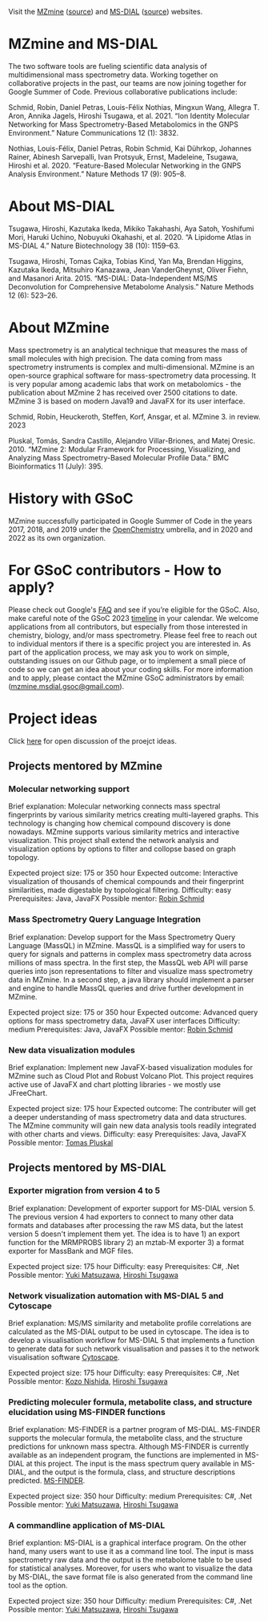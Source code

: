 Visit the [MZmine](https://www.mzmine.org/) ([source](https://github.com/mzmine/mzmine3)) and [MS-DIAL](http://prime.psc.riken.jp/compms/msdial/main.html) ([source](https://github.com/systemsomicslab/MsdialWorkbench)) websites.

# MZmine and MS-DIAL
The two software tools are fueling scientific data analysis of multidimensional mass spectrometry data. Working together on collaborative projects in the past, our teams are now joining together for Google Summer of Code. Previous collaborative publications include:

Schmid, Robin, Daniel Petras, Louis-Félix Nothias, Mingxun Wang, Allegra T. Aron, Annika Jagels, Hiroshi Tsugawa, et al. 2021. “Ion Identity Molecular Networking for Mass Spectrometry-Based Metabolomics in the GNPS Environment.” Nature Communications 12 (1): 3832.

Nothias, Louis-Félix, Daniel Petras, Robin Schmid, Kai Dührkop, Johannes Rainer, Abinesh Sarvepalli, Ivan Protsyuk, Ernst, Madeleine, Tsugawa, Hiroshi et al. 2020. “Feature-Based Molecular Networking in the GNPS Analysis Environment.” Nature Methods 17 (9): 905–8.

# About MS-DIAL 
Tsugawa, Hiroshi, Kazutaka Ikeda, Mikiko Takahashi, Aya Satoh, Yoshifumi Mori, Haruki Uchino, Nobuyuki Okahashi, et al. 2020. “A Lipidome Atlas in MS-DIAL 4.” Nature Biotechnology 38 (10): 1159–63.

Tsugawa, Hiroshi, Tomas Cajka, Tobias Kind, Yan Ma, Brendan Higgins, Kazutaka Ikeda, Mitsuhiro Kanazawa, Jean VanderGheynst, Oliver Fiehn, and Masanori Arita. 2015. “MS-DIAL: Data-Independent MS/MS Deconvolution for Comprehensive Metabolome Analysis.” Nature Methods 12 (6): 523–26.


# About MZmine
Mass spectrometry is an analytical technique that measures the mass of small molecules with high precision. The data coming from mass spectrometry instruments is complex and multi-dimensional. MZmine is an open-source graphical software for mass-spectrometry data processing. It is very popular among academic labs that work on metabolomics - the publication about MZmine 2 has received over 2500 citations to date. MZmine 3 is based on modern Java19 and JavaFX for its user interface.

Schmid, Robin, Heuckeroth, Steffen, Korf, Ansgar, et al. MZmine 3. in review. 2023

Pluskal, Tomás, Sandra Castillo, Alejandro Villar-Briones, and Matej Oresic. 2010. “MZmine 2: Modular Framework for Processing, Visualizing, and Analyzing Mass Spectrometry-Based Molecular Profile Data.” BMC Bioinformatics 11 (July): 395.


# History with GSoC
MZmine successfully participated in Google Summer of Code in the years 2017, 2018, and 2019 under the [OpenChemistry](https://www.openchemistry.org/) umbrella, and in 2020 and 2022 as its own organization.

# For GSoC contributors - How to apply?
Please check out Google's [FAQ](https://developers.google.com/open-source/gsoc/faq#what_are_the_eligibility_requirements_for_participation) and see if you’re eligible for the GSoC. Also, make careful note of the GSoC 2023 [timeline](https://developers.google.com/open-source/gsoc/timeline) in your calendar. We welcome applications from all contributors, but especially from those interested in chemistry, biology, and/or mass spectrometry. Please feel free to reach out to individual mentors if there is a specific project you are interested in. As part of the application process, we may ask you to work on simple, outstanding issues on our Github page, or to implement a small piece of code so we can get an idea about your coding skills. For more information and to apply, please contact the MZmine GSoC administrators by email: (mzmine.msdial.gsoc@gmail.com).


# Project ideas

Click [here](https://github.com/MZmine-MS-DIAL-GSoC/MZmine-MS-DIAL-GSoC.github.io/discussions) for open discussion of the proejct ideas.

## Projects mentored by MZmine

### Molecular networking support
Brief explanation: Molecular networking connects mass spectral fingerprints by various similarity metrics creating multi-layered graphs. This technology is changing how chemical compound discovery is done nowadays. MZmine supports various similarity metrics and interactive visualization. This project shall extend the network analysis and visualization options by options to filter and collopse based on graph topology.   

Expected project size: 175 or 350 hour
Expected outcome: Interactive visualization of thousands of chemical compounds and their fingerprint similarities, made digestable by topological filtering.
Difficulty: easy
Prerequisites: Java, JavaFX
Possible mentor: [Robin Schmid](https://github.com/robinschmid)

### Mass Spectrometry Query Language Integration
Brief explanation: Develop support for the Mass Spectrometry Query Language (MassQL) in MZmine. MassQL is a simplified way for users to query for signals and patterns in complex mass spectrometry data across millions of mass spectra. In the first step, the MassQL web API will parse queries into json representations to filter and visualize mass spectrometry data in MZmine. In a second step, a java library should implement a parser and engine to handle MassQL queries and drive further development in MZmine.

Expected project size: 175 or 350 hour
Expected outcome: Advanced query options for mass spectrometry data, JavaFX user interfaces
Difficulty: medium
Prerequisites: Java, JavaFX
Possible mentor: [Robin Schmid](https://github.com/robinschmid)

### New data visualization modules
Brief explanation: Implement new JavaFX-based visualization modules for MZmine such as Cloud Plot and Robust Volcano Plot. This project requires active use of JavaFX and chart plotting libraries - we mostly use JFreeChart.

Expected project size: 175 hour
Expected outcome: The contributer will get a deeper understanding of mass spectrometry data and data structures. The MZmine community will gain new data analysis tools readily integrated with other charts and views. 
Difficulty: easy
Prerequisites: Java, JavaFX
Possible mentor: [Tomas Pluskal](https://github.com/tomas-pluskal)


## Projects mentored by MS-DIAL

### Exporter migration from version 4 to 5
Brief explanation:  Development of exporter support for MS-DIAL version 5. The previous version 4 had exporters to connect to many other data formats and databases after processing the raw MS data, but the latest version 5 doesn't implement them yet.
The idea is to have 1) an export function for the MRMPROBS library 2) an mztab-M exporter 3) a format exporter for MassBank and MGF files.

Expected project size: 175 hour
Difficulty: easy
Prerequisites: C#, .Net
Possible mentor: [Yuki Matsuzawa](https://github.com/YukiMatsuzawa), [Hiroshi Tsugawa](https://github.com/htsugawa)

### Network visualization automation with MS-DIAL 5 and Cytoscape

Brief explanation: MS/MS similarity and metabolite profile correlations are calculated as the MS-DIAL output to be used in cytoscape.
The idea is to develop a visualisation workflow for MS-DIAL 5 that implements a function to generate data for such network visualisation and passes it to the network visualisation software [Cytoscape](https://cytoscape.org/).

Expected project size: 175 hour
Difficulty: easy
Prerequisites: C#, .Net
Possible mentor: [Kozo Nishida](https://github.com/kozo2), [Hiroshi Tsugawa](https://github.com/htsugawa)

### Predicting moleculer formula, metabolite class, and structure elucidation using MS-FINDER functions

Brief explanation: MS-FINDER is a partner program of MS-DIAL. MS-FINDER supports the molecular formula, the metabolite class, and the structure predictions for unknown mass spectra. Although MS-FINDER is currently available as an independent program, the functions are implemented in MS-DIAL at this project. The input is the mass spectrum query available in MS-DIAL, and the output is the formula, class, and structure descriptions predicted. [MS-FINDER](http://prime.psc.riken.jp/compms/msfinder/main.html).

Expected project size: 350 hour
Difficulty: medium
Prerequisites: C#, .Net
Possible mentor: [Yuki Matsuzawa](https://github.com/YukiMatsuzawa), [Hiroshi Tsugawa](https://github.com/htsugawa)

### A commandline application of MS-DIAL

Brief explantion: MS-DIAL is a graphical interface program. On the other hand, many users want to use it as a command line tool. The input is mass spectrometry raw data and the output is the metabolome table to be used for statistical analyses. Moreover, for users who want to visualize the data by MS-DIAL, the save format file is also generated from the command line tool as the option.

Expected project size: 350 hour
Difficulty: medium
Prerequisites: C#, .Net
Possible mentor: [Yuki Matsuzawa](https://github.com/YukiMatsuzawa), [Hiroshi Tsugawa](https://github.com/htsugawa)
